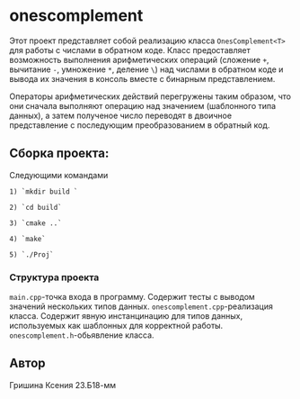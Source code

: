 # onescomplement

Этот проект представляет собой реализацию класса `OnesComplement<T>` для работы с числами в обратном коде. Класс предоставляет возможность выполнения арифметических операций (сложение `+`, вычитание `-`, умножение `*`, деление `\`) над числами в обратном коде и вывода их значения в консоль вместе с бинарным представлением.

Операторы арифметических действий перегружены таким образом, что они сначала выполняют операцию над значением (шаблонного типа данных), а затем полученое число переводят в двоичное представление с последующим преобразованием в обратный код.

## Сборка проекта:
Следующими командами
 
    1) `mkdir build `

    2) `cd build`

    3) `cmake ..`

    4) `make`

    5) `./Proj`

### Структура проекта
`main.cpp`-точка входа в программу. Содержит тесты с выводом значений нескольких типов данных.
`onescomplement.cpp`-реализация класса. Содержит явную инстанцинацию для типов данных, используемых как шаблонных для корректной работы.
`onescomplement.h`-обьявление класса.

## Автор
Гришина Ксения 23.Б18-мм
